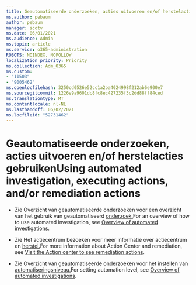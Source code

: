 ```yaml
---
title: Geautomatiseerde onderzoeken, acties uitvoeren en/of herstelacties gebruiken
ms.author: pebaum
author: pebaum
manager: scotv
ms.date: 06/01/2021
ms.audience: Admin
ms.topic: article
ms.service: o365-administration
ROBOTS: NOINDEX, NOFOLLOW
localization_priority: Priority
ms.collection: Adm_O365
ms.custom:
- "11503"
- "9005462"
ms.openlocfilehash: 3250cd0526e52cc1a2ba4024998f212ab6e900e7
ms.sourcegitcommit: 1226e9a9601dc8fc8ec427235f3c2dd88ff84ced
ms.translationtype: MT
ms.contentlocale: nl-NL
ms.lasthandoff: 06/02/2021
ms.locfileid: "52731462"
---
```

# <a name="using-automated-investigation-executing-actions-andor-remediation-actions"></a><span data-ttu-id="dc5cb-102">Geautomatiseerde onderzoeken, acties uitvoeren en/of herstelacties gebruiken</span><span class="sxs-lookup"><span data-stu-id="dc5cb-102">Using automated investigation, executing actions, and/or remediation actions</span></span>

- <span data-ttu-id="dc5cb-103">Zie Overzicht van geautomatiseerde onderzoeken voor een overzicht van het gebruik van geautomatiseerd [onderzoek.](/microsoft-365/security/defender-endpoint/automated-investigations)</span><span class="sxs-lookup"><span data-stu-id="dc5cb-103">For an overview of how to use automated investigation, see [Overview of automated investigations](/microsoft-365/security/defender-endpoint/automated-investigations).</span></span>

- <span data-ttu-id="dc5cb-104">Zie Het actiecentrum bezoeken voor meer informatie over actiecentrum en [herstel.](/security/defender-endpoint/auto-investigation-action-center)</span><span class="sxs-lookup"><span data-stu-id="dc5cb-104">For more information about Action Center and remediation, see [Visit the Action center to see remediation actions](/security/defender-endpoint/auto-investigation-action-center).</span></span>

- <span data-ttu-id="dc5cb-105">Zie Overzicht van geautomatiseerde onderzoeken voor het instellen van [automatiseringsniveau.](/microsoft-365/security/defender-endpoint/automated-investigations)</span><span class="sxs-lookup"><span data-stu-id="dc5cb-105">For setting automation level, see [Overview of automated investigations](/microsoft-365/security/defender-endpoint/automated-investigations).</span></span>